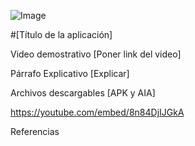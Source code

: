 ![Image](https://raw.githubusercontent.com/E3-Semana-Tec/ReporteAvances/master/Imagenes/tesla-logo-text-png-7_opt.png)

#[Título de la aplicación]

Video demostrativo
[Poner link del video]

Párrafo Explicativo 
[Explicar]

Archivos descargables 
[APK y AIA]

https://youtube.com/embed/8n84DjIJGkA

Referencias 
